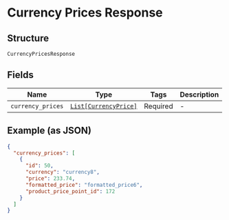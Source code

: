 
# Currency Prices Response

## Structure

`CurrencyPricesResponse`

## Fields

| Name | Type | Tags | Description |
|  --- | --- | --- | --- |
| `currency_prices` | [`List[CurrencyPrice]`](../../doc/models/currency-price.md) | Required | - |

## Example (as JSON)

```json
{
  "currency_prices": [
    {
      "id": 50,
      "currency": "currency8",
      "price": 233.74,
      "formatted_price": "formatted_price6",
      "product_price_point_id": 172
    }
  ]
}
```

